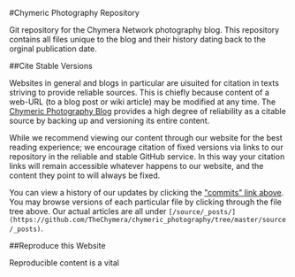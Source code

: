 #Chymeric Photography Repository

Git repository for the Chymera Network photography blog.
This repository contains all files unique to the blog and their history dating back to the orginal publication date.

##Cite Stable Versions

Websites in general and blogs in particular are uisuited for citation in texts striving to provide reliable sources.
This is chiefly because content of a web-URL (to a blog post or wiki article) may be modified at any time.
The [Chymeric Photography Blog](http://photo.chymera.eu) provides a high degree of reliability as a citable source by backing up and versioning its entire content.

While we recommend viewing our content through our website for the best reading experience; we encourage citation of fixed versions via links to our repository in the reliable and stable GitHub service.
In this way your citation links will remain accessible whatever happens to our website, and the content they point to will always be fixed.

You can view a history of our updates by clicking the ["commits" link above](https://github.com/TheChymera/chymeric_photography/commits/master).
You may browse versions of each particular file by clicking through the file tree above.
Our actual articles are all under ```[/source/_posts/](https://github.com/TheChymera/chymeric_photography/tree/master/source/_posts)```.

##Reproduce this Website

Reproducible content is a vital
